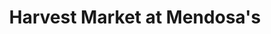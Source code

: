 ---
title: "Harvest Market at Mendosa's"
url: /mendocino/harvest-market-at-mendosas/
shop: supermarket
---